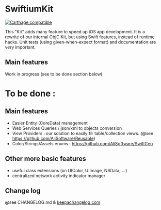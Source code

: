 # SwiftiumKit

[![Carthage compatible](https://img.shields.io/badge/Carthage-compatible-4BC51D.svg?style=flat)](https://github.com/Carthage/Carthage)

This "Kit" adds many feature to speed up iOS app development. It is a rewrite of our internal ObjC Kit, but using Swift features, instead of runtime hacks. Unit tests (using given-when-expect format) and documentation are very important.

## Main features

Work in progress (see to be done section below)

# To be done :

## Main features

- Easier Entity (CoreData) management
- Web Services Queries / json/xml to objects conversion
- View Providers : our solution to easily fill table/collection views. (@see https://github.com/AliSoftware/Reusable)
- Color/Strings/Assets enums : https://github.com/AliSoftware/SwiftGen

## Other more basic features

- useful class extensions (on UIColor, UIImage, NSData, ...)
- centralized network activity indicator manager


## Change log

@see CHANGELOG.md & [keepachangelog.com](http://keepachangelog.com)
